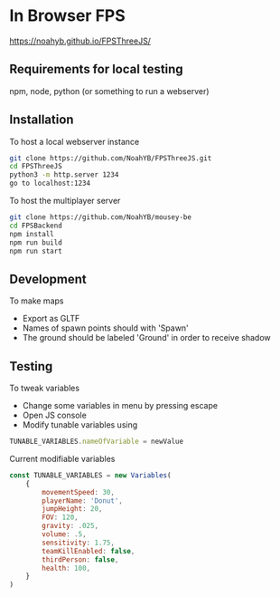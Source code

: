 # In Browser FPS
https://noahyb.github.io/FPSThreeJS/
## Requirements for local testing

npm, node, python (or something to run a webserver)

## Installation

To host a local webserver instance
```sh
git clone https://github.com/NoahYB/FPSThreeJS.git
cd FPSThreeJS
python3 -m http.server 1234
go to localhost:1234
```

To host the multiplayer server
```sh
git clone https://github.com/NoahYB/mousey-be
cd FPSBackend
npm install
npm run build
npm run start
```

## Development
To make maps
- Export as GLTF
- Names of spawn points should with 'Spawn'
- The ground should be labeled 'Ground' in order to receive shadow

## Testing
To tweak variables
- Change some variables in menu by pressing escape
- Open JS console
- Modify tunable variables using
```js
TUNABLE_VARIABLES.nameOfVariable = newValue
```
Current modifiable variables 
```js
const TUNABLE_VARIABLES = new Variables(
    {
        movementSpeed: 30,
        playerName: 'Donut',
        jumpHeight: 20,
        FOV: 120,
        gravity: .025,
        volume: .5,
        sensitivity: 1.75,
        teamKillEnabled: false,
        thirdPerson: false,
        health: 100,
    }
)
```

